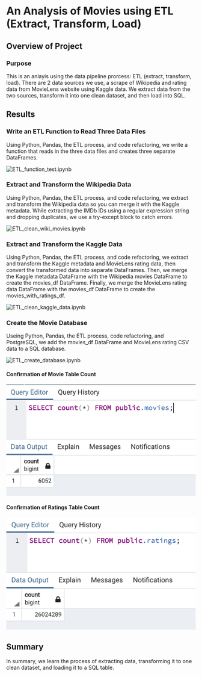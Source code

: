# An Analysis of Movies using ETL (Extract, Transform, Load)

## Overview of Project

### Purpose

This is an anlayis using the data pipeline prorcess: ETL (extract, transform, load). There are 2 data sources we use, a scrape of Wikipedia and rating data from MovieLens website using Kaggle data. We extract data from the two sources, transform it into one clean dataset, and then load into SQL.

## Results

### Write an ETL Function to Read Three Data Files

Using Python, Pandas, the ETL process, and code refactoring, we write a function that reads in the three data files and creates three separate DataFrames.

![ETL_function_test.ipynb](https://github.com/alexhuynh0530/Movies-ETL/blob/main/ETL_function_test.ipynb)

### Extract and Transform the Wikipedia Data 

Using Python, Pandas, the ETL process, and code refactoring, we extract and transform the Wikipedia data so you can merge it with the Kaggle metadata. While extracting the IMDb IDs using a regular expression string and dropping duplicates, we use a try-except block to catch errors.

![ETL_clean_wiki_movies.ipynb](https://github.com/alexhuynh0530/Movies-ETL/blob/main/ETL_clean_wiki_movies.ipynb)

### Extract and Transform the Kaggle Data

Using Python, Pandas, the ETL process, and code refactoring, we extract and transform the Kaggle metadata and MovieLens rating data, then convert the transformed data into separate DataFrames. Then, we merge the Kaggle metadata DataFrame with the Wikipedia movies DataFrame to create the movies_df DataFrame. Finally, we merge the MovieLens rating data DataFrame with the movies_df DataFrame to create the movies_with_ratings_df.

![ETL_clean_kaggle_data.ipynb](https://github.com/alexhuynh0530/Movies-ETL/blob/main/ETL_clean_kaggle_data.ipynb)

### Create the Movie Database

Useing Python, Pandas, the ETL process, code refactoring, and PostgreSQL, we add the movies_df DataFrame and MovieLens rating CSV data to a SQL database.

![ETL_create_database.ipynb](https://github.com/alexhuynh0530/Movies-ETL/blob/main/ETL_create_database.ipynb)

#### Confirmation of Movie Table Count 

![movies_query.png](https://github.com/alexhuynh0530/Movies-ETL/blob/main/Resources/movies_query.png)

#### Confirmation of Ratings Table Count 

![ratings_query.png](https://github.com/alexhuynh0530/Movies-ETL/blob/main/Resources/ratings_query.png)

## Summary

In summary, we learn the process of extracting data, transforming it to one clean dataset, and loading it to a SQL table.
